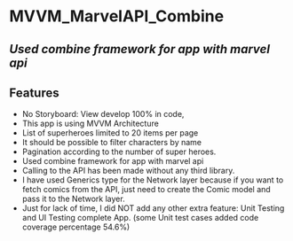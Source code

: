 # MVVM_MarvelAPI_Combine
## _Used combine framework for app with marvel api_


## Features

- No Storyboard: View develop 100% in code,
- This app is using MVVM Architecture
- List of superheroes limited to 20 items per page
- It should be possible to filter characters by name
- Pagination according to the number of super heroes.
- Used combine framework for app with marvel api
- Calling to the API has been made without any third library.
- I have used Generics type for the Network layer because if you want to fetch comics from the API, just need to create the Comic model and pass it to the Network layer.
- Just for lack of time, I did NOT add any other extra feature: Unit Testing and UI Testing complete App. (some Unit test cases added code coverage percentage 54.6%) 
